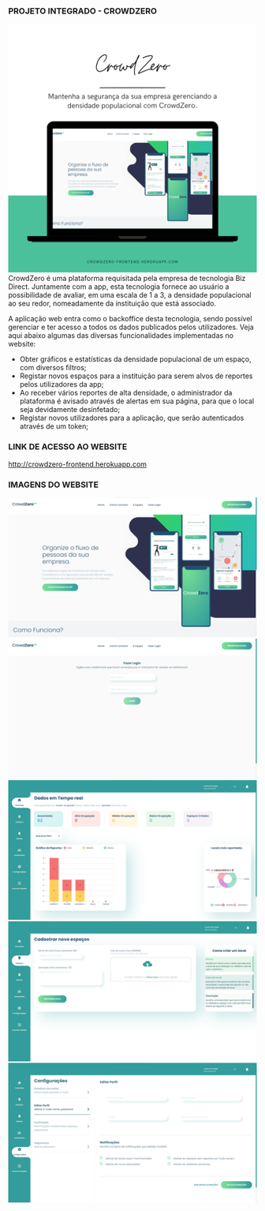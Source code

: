 
### PROJETO INTEGRADO - CROWDZERO
<img src="https://github.com/eduardaaragao/crowdzero-website/blob/main/screenshots/apresentacao.png"></img>
CrowdZero é uma plataforma requisitada pela empresa de tecnologia Biz Direct. Juntamente com a app, esta tecnologia fornece ao usuário a possibilidade de avaliar, em uma escala de 1 a 3, a densidade populacional ao seu redor, nomeadamente da instituição que está associado.

A aplicação web entra como o backoffice desta tecnologia, sendo possível gerenciar e ter acesso a todos os dados publicados pelos utilizadores. Veja aqui abaixo algumas das diversas funcionalidades implementadas no website:

- Obter gráficos e estatísticas da densidade populacional de um espaço, com diversos filtros;
- Registar novos espaços para a instituição para serem alvos de reportes pelos utilizadores da app;
- Ao receber vários reportes de alta densidade, o administrador da plataforma é avisado através de alertas em sua página, para que o local seja devidamente desinfetado;
- Registar novos utilizadores para a aplicação, que serão autenticados através de um token;

### LINK DE ACESSO AO WEBSITE
http://crowdzero-frontend.herokuapp.com

### IMAGENS DO WEBSITE
<img src="https://github.com/eduardaaragao/crowdzero-website/blob/main/screenshots/crowdzero_landing_page.png"></img>
<img src="https://github.com/eduardaaragao/crowdzero-website/blob/main/screenshots/login_screen.png"></img>
<img src="https://github.com/eduardaaragao/crowdzero-website/blob/main/screenshots/home_page.png"></img>
<img src="https://github.com/eduardaaragao/crowdzero-website/blob/main/screenshots/cadastrar_espaco.png"></img>
<img src="https://github.com/eduardaaragao/crowdzero-website/blob/main/screenshots/configuracoes_page.png"></img>
